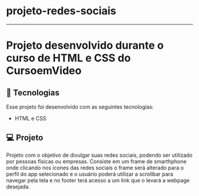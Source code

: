 # projeto-redes-sociais
<hr>
<h1>Projeto desenvolvido  durante o curso de HTML e CSS do CursoemVideo</h1>

## 🚀 Tecnologias

Esse projeto foi desenvolvido com as seguintes tecnologias:

- HTML e CSS

## 💻 Projeto

Projeto com o objetivo de divulgar suas redes sociais, podendo ser utilizado por pessoas físicas ou empresas.
Consiste em um frame de smarthphone onde clicando nos ícones das redes sociais o frame será alterado para o perfil do app selecionado e o usuário poderá utilizar a scrollbar para navegar pela tela e no footer terá acesso a um link que o levará a webpage desejada.